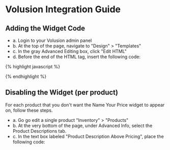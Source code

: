 Volusion Integration Guide
==========================

Adding the Widget Code
----------------------

* a. Login to your Volusion admin panel
* b. At the top of the page, navigate to "Design" > "Templates"
* c. In the gray Advanced Editing box, click "Edit HTML"
* d. Before the end of the HTML </head> tag, insert the following code:

{% highlight javascript %}
<!-- Begin PriceWaiter Code -->
<script type="text/javascript">
var PriceWaiterOptions = {
 apiKey: 'YOUR API KEY', // REPLACE "YOUR API KEY" YOUR STORE'S PW API KEY
 product: {},
 button: {
 size: 'sm' // SEE ONLINE DOCUMENTATION FOR WIDGET OPTIONS TO CHANGE BUTTON DEFAULT STYLE
 },
 onLoad: function() {
 //onload product data
 PriceWaiter.setSKU($("span.product_code").html());
 PriceWaiter.setProduct($("span[itemprop=name]").html());
 var price = $("span[itemprop=price]").html();
 if(price) {
 price = price.replace(/[$,]+/g, "");
 } else {
 price = 0;
 }
 PriceWaiter.setPrice(parseFloat(price));
 var prodImg = document.getElementsByClassName('vCSS_img_product_photo');
 if(prodImg.length > 0) {
 PriceWaiter.setProductImage(prodImg[0].src);
 }
 //onload product options
 var selects = $('#vCSS_mainform select');
 for(var i=0; i < selects.length; i++) {
 var selectName = selects[i].name.replace(/SELECT.*_/g, "");
 var selectVal = selects[i].options[selects[i].selectedIndex].innerHTML;
 PriceWaiter.setProductOption(selectName, selectVal);
 }
 //tiny bit of formatting
 var br = $('<br />');
 br.insertBefore($('iframe'));
 $('iframe').css('padding-top', '7px');
 }
};
</script>
<!-- End PriceWaiter Code -->
{% endhighlight %}

Disabling the Widget (per product)
----------------------------------

For each product that you don't want the Name Your Price widget to appear on, follow these steps. 

* a. Go go edit a single product "Inventory" > "Products"
* b. At the very bottom of the page, under Advanced Info, select the Product Descriptions tab.
* c. In the text box labeled "Product Description Above Pricing", place the following code: